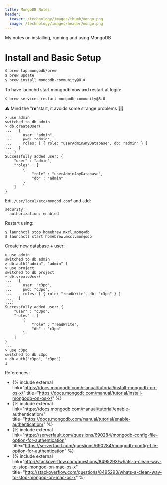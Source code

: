 ```yaml
---
title: MongoDB Notes
header:
  teaser: /technology/images/thumb/mongo.png
  image: /technology/images/header/mongo.png
---
```


My notes on installing, running and using MongoDB

# Install and Basic Setup

```bash
$ brew tap mongodb/brew
$ brew update
$ brew install mongodb-community@8.0
```

To have launchd start mongodb now and restart at login:

```bash
$ brew services restart mongodb-community@8.0
```

⚠️ Mind the "**re**"start, it avoids some strange problems 🤷‍♂️

```mongodb
> use admin
switched to db admin
> db.createUser(
...   {
...     user: "admin",
...     pwd: "admin",
...     roles: [ { role: "userAdminAnyDatabase", db: "admin" } ]
...   }
... )
Successfully added user: {
	"user" : "admin",
	"roles" : [
		{
			"role" : "userAdminAnyDatabase",
			"db" : "admin"
		}
	]
}
```

Edit `/usr/local/etc/mongod.conf` and add:

```
security:
  authorization: enabled
```

Restart using:
```
$ launchctl stop homebrew.mxcl.mongodb
$ launchctl start homebrew.mxcl.mongodb
```

Create new database + user:

```mongodb
> use admin
switched to db admin
> db.auth("admin", "admin" )
> use project
switched to db project
> db.createUser(
...   {
...     user: "c3po",
...     pwd: "c3po",
...     roles: [ { role: "readWrite", db: "c3po" } ]
...   }
...)
Successfully added user: {
	"user" : "c3po",
	"roles" : [
		{
			"role" : "readWrite",
			"db" : "c3po"
		}
	]
}
...
> use c3po
switched to db c3po
> db.auth("c3po", "c3po")
1
```



References:
* {% include external link="https://docs.mongodb.com/manual/tutorial/install-mongodb-on-os-x/" title="https://docs.mongodb.com/manual/tutorial/install-mongodb-on-os-x/" %}
* {% include external link="https://docs.mongodb.com/manual/tutorial/enable-authentication/" title="https://docs.mongodb.com/manual/tutorial/enable-authentication/" %}
* {% include external link="https://serverfault.com/questions/690284/mongodb-config-file-option-for-authentication" title="https://serverfault.com/questions/690284/mongodb-config-file-option-for-authentication" %}
* {% include external link="http://stackoverflow.com/questions/8495293/whats-a-clean-way-to-stop-mongod-on-mac-os-x" title="http://stackoverflow.com/questions/8495293/whats-a-clean-way-to-stop-mongod-on-mac-os-x" %}
